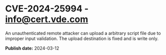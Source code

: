# CVE-2024-25994 - info@cert.vde.com

An unauthenticated remote attacker can upload a arbitrary script file due to improper input validation. The upload destination is fixed and is write only.

**Publish date:** 2024-03-12
